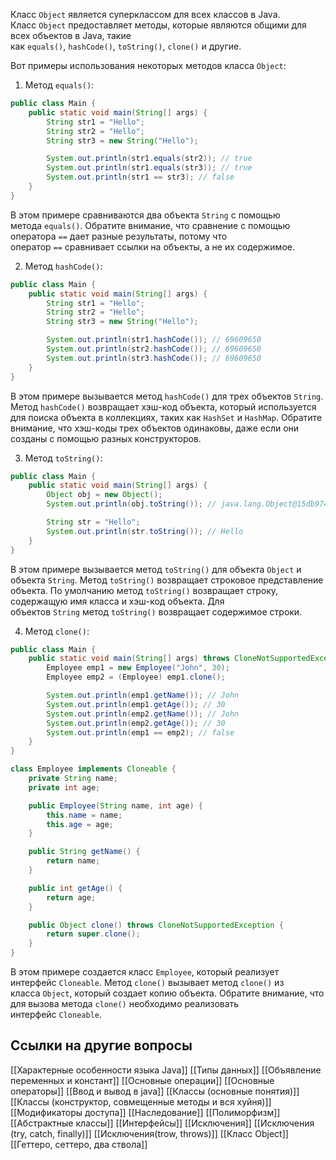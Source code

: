 Класс `Object` является суперклассом для всех классов в Java. Класс `Object` предоставляет методы, которые являются общими для всех объектов в Java, такие как `equals()`, `hashCode()`, `toString()`, `clone()` и другие.

Вот примеры использования некоторых методов класса `Object`:

1. Метод `equals()`:

```java
public class Main {
    public static void main(String[] args) {
        String str1 = "Hello";
        String str2 = "Hello";
        String str3 = new String("Hello");

        System.out.println(str1.equals(str2)); // true
        System.out.println(str1.equals(str3)); // true
        System.out.println(str1 == str3); // false
    }
}
```

В этом примере сравниваются два объекта `String` с помощью метода `equals()`. Обратите внимание, что сравнение с помощью оператора `==` дает разные результаты, потому что оператор `==` сравнивает ссылки на объекты, а не их содержимое.

2. Метод `hashCode()`:

```java
public class Main {
    public static void main(String[] args) {
        String str1 = "Hello";
        String str2 = "Hello";
        String str3 = new String("Hello");

        System.out.println(str1.hashCode()); // 69609650
        System.out.println(str2.hashCode()); // 69609650
        System.out.println(str3.hashCode()); // 69609650
    }
}
```

В этом примере вызывается метод `hashCode()` для трех объектов `String`. Метод `hashCode()` возвращает хэш-код объекта, который используется для поиска объекта в коллекциях, таких как `HashSet` и `HashMap`. Обратите внимание, что хэш-коды трех объектов одинаковы, даже если они созданы с помощью разных конструкторов.

3. Метод `toString()`:

```java
public class Main {
    public static void main(String[] args) {
        Object obj = new Object();
        System.out.println(obj.toString()); // java.lang.Object@15db9742

        String str = "Hello";
        System.out.println(str.toString()); // Hello
    }
}
```

В этом примере вызывается метод `toString()` для объекта `Object` и объекта `String`. Метод `toString()` возвращает строковое представление объекта. По умолчанию метод `toString()` возвращает строку, содержащую имя класса и хэш-код объекта. Для объектов `String` метод `toString()` возвращает содержимое строки.

4. Метод `clone()`:

```java
public class Main {
    public static void main(String[] args) throws CloneNotSupportedException {
        Employee emp1 = new Employee("John", 30);
        Employee emp2 = (Employee) emp1.clone();

        System.out.println(emp1.getName()); // John
        System.out.println(emp1.getAge()); // 30
        System.out.println(emp2.getName()); // John
        System.out.println(emp2.getAge()); // 30
        System.out.println(emp1 == emp2); // false
    }
}

class Employee implements Cloneable {
    private String name;
    private int age;

    public Employee(String name, int age) {
        this.name = name;
        this.age = age;
    }

    public String getName() {
        return name;
    }

    public int getAge() {
        return age;
    }

    public Object clone() throws CloneNotSupportedException {
        return super.clone();
    }
}
```

В этом примере создается класс `Employee`, который реализует интерфейс `Cloneable`. Метод `clone()` вызывает метод `clone()` из класса `Object`, который создает копию объекта. Обратите внимание, что для вызова метода `clone()` необходимо реализовать интерфейс `Cloneable`.

## Ссылки на другие вопросы

[[Характерные особенности языка Java]]
[[Типы данных]]
[[Объявление переменных и констант]]
[[Основные операции]]
[[Основные операторы]]
[[Ввод и вывод в java]]
[[Классы (основные понятия)]]
[[Классы (конструктор, совмещенные методы и вся хуйня)]]
[[Модификаторы доступа]]
[[Наследование]]
[[Полиморфизм]]
[[Абстрактные классы]]
[[Интерфейсы]]
[[Исключения]]
[[Исключения (try, catch, finally)]]
[[Исключения(trow, throws)]]
[[Класс Object]]
[[Геттеро, сеттеро, два ствола]]